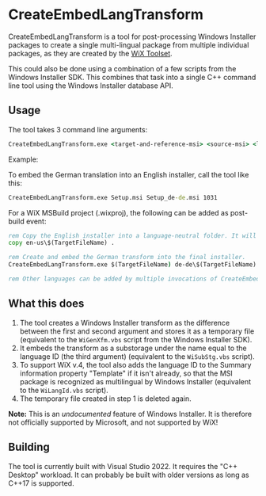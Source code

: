 # CreateEmbedLangTransform

CreateEmbedLangTransform is a tool for post-processing Windows Installer packages to create a single multi-lingual package from multiple individual packages, as they are created by the [WiX Toolset](https://wixtoolset.org/).

This could also be done using a combination of a few scripts from the Windows Installer SDK. This combines that task into a single C++ command line tool using the Windows Installer database API.

## Usage

The tool takes 3 command line arguments:

```bat
CreateEmbedLangTransform.exe <target-and-reference-msi> <source-msi> <language-identifier>
```

Example:

To embed the German translation into an English installer, call the tool like this:

```bat
CreateEmbedLangTransform.exe Setup.msi Setup_de-de.msi 1031
```

For a WiX MSBuild project (.wixproj), the following can be added as post-build event:

```bat
rem Copy the English installer into a language-neutral folder. It will become the multilingual one.
copy en-us\$(TargetFileName) .

rem Create and embed the German transform into the final installer.
CreateEmbedLangTransform.exe $(TargetFileName) de-de\$(TargetFileName) 1031

rem Other languages can be added by multiple invocations of CreateEmbedLangTransform.
```

## What this does

1. The tool creates a Windows Installer transform as the difference between the first and second argument and stores it as a temporary file (equivalent to the `WiGenXfm.vbs` script from the Windows Installer SDK).
1. It embeds the transform as a substorage under the name equal to the language ID (the third argument) (equivalent to the `WiSubStg.vbs` script).
1. To support WiX v.4, the tool also adds the language ID to the Summary information property "Template" if it isn't already, so that the MSI package is recognized as multilingual by Windows Installer (equivalent to the `WiLangId.vbs` script).
1. The temporary file created in step 1 is deleted again.

**Note:** This is an *undocumented* feature of Windows Installer. It is therefore not officially supported by Microsoft, and not supported by WiX!

## Building

The tool is currently built with Visual Studio 2022. It requires the "C++ Desktop" workload. It can probably be built with older versions as long as C++17 is supported.
